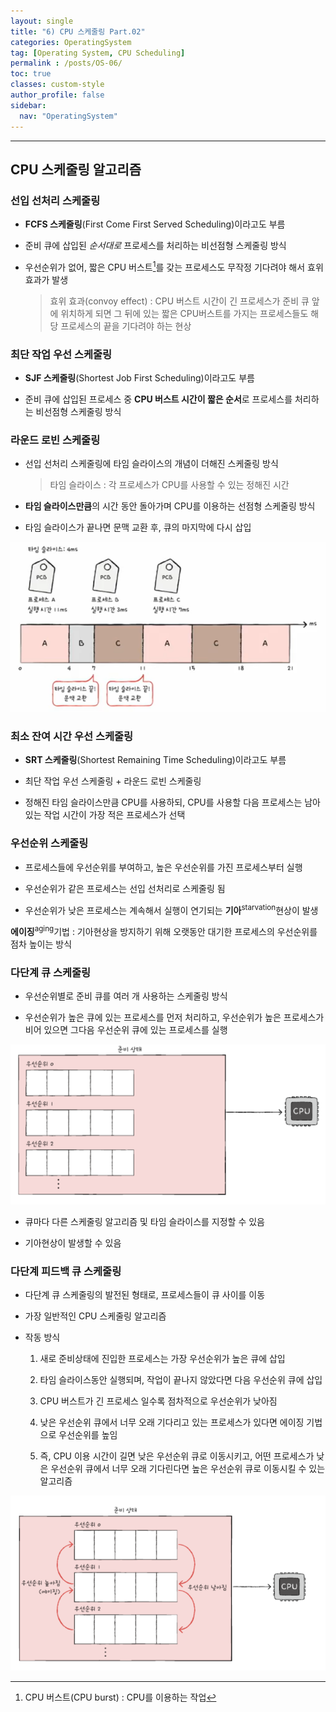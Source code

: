 ```yaml
---
layout: single
title: "6) CPU 스케줄링 Part.02"
categories: OperatingSystem
tag: [Operating System, CPU Scheduling]
permalink : /posts/OS-06/
toc: true
classes: custom-style
author_profile: false
sidebar:
  nav: "OperatingSystem"
---
```


<hr>

## CPU 스케줄링 알고리즘

### 선입 선처리 스케줄링

- **FCFS 스케줄링**(First Come First Served Scheduling)이라고도 부름

- 준비 큐에 삽입된 *순서대로* 프로세스를 처리하는 비선점형 스케줄링 방식

- 우선순위가 없어, 짧은 CPU 버스트[^1]를 갖는 프로세스도 무작정 기다려야 해서 효위 효과가 발생

    > 효위 효과(convoy effect) : CPU 버스트 시간이 긴 프로세스가 준비 큐 앞에 위치하게 되면 그 뒤에 있는 짧은 CPU버스트를 가지는 프로세스들도 해당 프로세스의 끝을 기다려야 하는 현상

[^1]: CPU 버스트(CPU burst) : CPU를 이용하는 작업

### 최단 작업 우선 스케줄링

- **SJF 스케줄링**(Shortest Job First Scheduling)이라고도 부름

- 준비 큐에 삽입된 프로세스 중 **CPU 버스트 시간이 짧은 순서**로 프로세스를 처리하는 비선점형 스케줄링 방식

### 라운드 로빈 스케줄링

- 선입 선처리 스케줄링에 타임 슬라이스의 개념이 더해진 스케줄링 방식

    > 타임 슬라이스 : 각 프로세스가 CPU를 사용할 수 있는 정해진 시간

- **타임 슬라이스만큼**의 시간 동안 돌아가며 CPU를 이용하는 선점형 스케줄링 방식    

- 타임 슬라이스가 끝나면 문맥 교환 후, 큐의 마지막에 다시 삽입

![image](../../assets/images/OperatingSystem/CPU_Scheduling02-1.png)

### 최소 잔여 시간 우선 스케줄링

- **SRT 스케줄링**(Shortest Remaining Time Scheduling)이라고도 부름

- 최단 작업 우선 스케줄링 + 라운드 로빈 스케줄링

- 정해진 타임 슬라이스만큼 CPU를 사용하되, CPU를 사용할 다음 프로세스는 남아있는 작업 시간이 가장 적은 프로세스가 선택

### 우선순위 스케줄링

- 프로세스들에 우선순위를 부여하고, 높은 우선순위를 가진 프로세스부터 실행

- 우선순위가 같은 프로세스는 선입 선처리로 스케줄링 됨

- 우선순위가 낮은 프로세스는 계속해서 실행이 연기되는 **기아**<sup>starvation</sup>현상이 발생

**에이징**<sup>aging</sup>기법 : 기아현상을 방지하기 위해 오랫동안 대기한 프로세스의 우선순위를 점차 높이는 방식

### 다단계 큐 스케줄링

- 우선순위별로 준비 큐를 여러 개 사용하는 스케줄링 방식

- 우선순위가 높은 큐에 있는 프로세스를 먼저 처리하고, 우선순위가 높은 프로세스가 비어 있으면 그다음 우선순위 큐에 있는 프로세스를 실행

![image](../../assets/images/OperatingSystem/CPU_Scheduling02-2.png)

- 큐마다 다른 스케줄링 알고리즘 및 타임 슬라이스를 지정할 수 있음

- 기아현상이 발생할 수 있음

### 다단계 피드백 큐 스케줄링

- 다단계 큐 스케줄링의 발전된 형태로, 프로세스들이 큐 사이를 이동

- 가장 일반적인 CPU 스케줄링 알고리즘

- 작동 방식

  1. 새로 준비상태에 진입한 프로세스는 가장 우선순위가 높은 큐에 삽입

  2. 타임 슬라이스동안 실행되며, 작업이 끝나지 않았다면 다음 우선순위 큐에 삽입

  3. CPU 버스트가 긴 프로세스 일수록 점차적으로 우선순위가 낮아짐

  4. 낮은 우선순위 큐에서 너무 오래 기다리고 있는 프로세스가 있다면 에이징 기법으로 우선순위를 높임

  5. 즉, CPU 이용 시간이 길면 낮은 우선순위 큐로 이동시키고, 어떤 프로세스가 낮은 우선순위 큐에서 너무 오래 기다린다면 높은 우선순위 큐로 이동시킬 수 있는 알고리즘

![image](../../assets/images/OperatingSystem/CPU_Scheduling02-3.png)